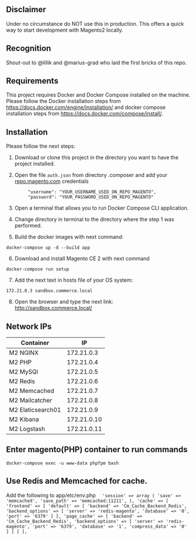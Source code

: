 ## Disclaimer
Under no circumstance do NOT use this in production. 
This offers a quick way to start development with Magento2 locally. 

## Recognition
Shout-out to @lillik and @marius-grad who laid the first bricks of this repo.

## Requirements
This project requires Docker and Docker Compose installed on the machine. Please follow the Docker installation steps from https://docs.docker.com/engine/installation/ and docker compose installation steps from https://docs.docker.com/compose/install/.

## Installation

Please follow the next steps:
1. Download or clone this project in the directory you want to have the project installed.
2. Open the file `auth.json` from directory .composer and add your [repo.magento.com](http://devdocs.magento.com/guides/v2.0/install-gde/prereq/connect-auth.html) credentials

            "username": "YOUR_USERNAME_USED_ON_REPO_MAGENTO",
            "password": "YOUR_PASSWORD_USED_ON_REPO_MAGENTO"

3. Open a terminal that allows you to run Docker Compose CLI application.
4. Change directory in terminal to the directory where the step 1 was performed.
5. Build the docker images with next command:

`docker-compose up -d --build app`

6. Download and install Magento CE 2 with next command

`docker-compose run setup`

7. Add the next text in hosts file of your OS system:

`172.21.0.3 sandbox.commerce.local`

8. Open the browser and type the next link: http://sandbox.commerce.local/

## Network IPs ##
| Container | IP |
|--------|--------|
|M2 NGINX|172.21.0.3|
|M2 PHP|172.21.0.4|
|M2 MySQl|172.21.0.5|
|M2 Redis|172.21.0.6|
|M2 Memcached|172.21.0.7|
|M2 Mailcatcher|172.21.0.8|
|M2 Elaticsearch01|172.21.0.9|
|M2 Kibana|172.21.0.10|
|M2 Logstash|172.21.0.11|


## Enter magento(PHP) container to run commands
`docker-compose exec -u www-data phpfpm bash`


## Use Redis and Memcached for cache.
Add the following to app/etc/env.php 
`   'session' =>
        array (
            'save' => 'memcached',
            'save_path' => 'memcached:11211',
        ),
    'cache' => [
        'frontend' => [
            'default' => [
                'backend' => 'Cm_Cache_Backend_Redis',
                'backend_options' => [
                    'server' => 'redis-magento',
                    'database' => '0',
                    'port' => '6379'
                ]
            ],
            'page_cache' => [
                'backend' => 'Cm_Cache_Backend_Redis',
                'backend_options' => [
                    'server' => 'redis-magento',
                    'port' => '6379',
                    'database' => '1',
                    'compress_data' => '0'
                ]
            ]
        ]
    ],
`


